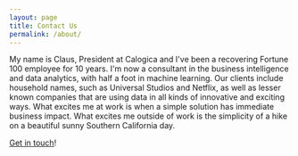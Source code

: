 ```yaml
---
layout: page
title: Contact Us
permalink: /about/
---
```


My name is Claus, President at Calogica and I've been a recovering Fortune 100 employee for 10 years. I'm now a consultant in the business intelligence and data analytics, with half a foot in machine learning. Our clients include household names, such as Universal Studios and Netflix, as well as lesser known companies that are using data in all kinds of innovative and exciting ways. What excites me at work is when a simple solution has immediate business impact. What excites me outside of work is the simplicity of a hike on a beautiful sunny Southern California day.

[Get in touch](mailto:info@calogica.com)!
